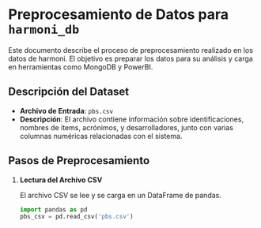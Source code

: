 # Preprocesamiento de Datos para `harmoni_db`

Este documento describe el proceso de preprocesamiento realizado en los datos de harmoni. El objetivo es preparar los datos para su análisis y carga en herramientas como MongoDB y PowerBI.

## Descripción del Dataset

- **Archivo de Entrada**: `pbs.csv`
- **Descripción**: El archivo contiene información sobre identificaciones, nombres de ítems, acrónimos, y desarrolladores, junto con varias columnas numéricas relacionadas con el sistema.

## Pasos de Preprocesamiento

1. **Lectura del Archivo CSV**

   El archivo CSV se lee y se carga en un DataFrame de pandas.
   
   ```python
   import pandas as pd
   pbs_csv = pd.read_csv('pbs.csv')
